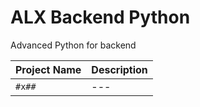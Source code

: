 # ALX Backend Python
Advanced Python for backend

| Project Name | Description     |
| ------------ | ------------    |
| `#x##` | --- |